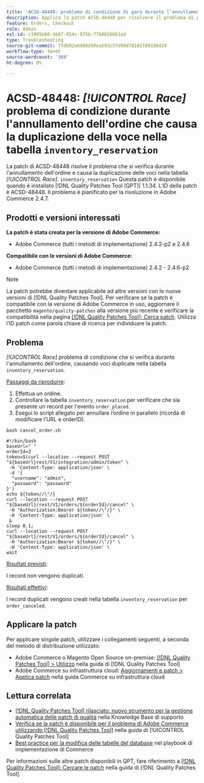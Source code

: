 ```yaml
---
title: 'ACSD-48448: problema di condizione di gara durante l’annullamento dell’ordine che causa la duplicazione dell’immissione nella tabella inventory_booking'
description: Applica la patch ACSD-48448 per risolvere il problema di prestazioni di Adobe Commerce in cui si verifica il problema di condizione Race durante gli annullamenti dell’ordine, che causa la duplicazione delle voci nella tabella inventory_booking.
feature: Orders, Checkout
role: Admin
exl-id: c1905b60-4607-454c-975b-77b0056661ad
type: Troubleshooting
source-git-commit: 7fdb02a6d89d50ea593c5fd99d78101f89198424
workflow-type: tm+mt
source-wordcount: '369'
ht-degree: 0%

---
```


# ACSD-48448: *[!UICONTROL Race]* problema di condizione durante l&#39;annullamento dell&#39;ordine che causa la duplicazione della voce nella tabella `inventory_reservation`

La patch di ACSD-48448 risolve il problema che si verifica durante l&#39;annullamento dell&#39;ordine e causa la duplicazione delle voci nella tabella *[!UICONTROL Race]*. `inventory_reservation` Questa patch è disponibile quando è installato [!DNL Quality Patches Tool (QPT)] 1.1.34. L’ID della patch è ACSD-48448. Il problema è pianificato per la risoluzione in Adobe Commerce 2.4.7.

## Prodotti e versioni interessati

**La patch è stata creata per la versione di Adobe Commerce:**

* Adobe Commerce (tutti i metodi di implementazione) 2.4.2-p2 e 2.4.6

**Compatibile con le versioni di Adobe Commerce:**

* Adobe Commerce (tutti i metodi di implementazione) 2.4.2 - 2.4.6-p2

>[!NOTE]
>
>La patch potrebbe diventare applicabile ad altre versioni con le nuove versioni di [!DNL Quality Patches Tool]. Per verificare se la patch è compatibile con la versione di Adobe Commerce in uso, aggiornare il pacchetto `magento/quality-patches` alla versione più recente e verificare la compatibilità nella pagina [[!DNL Quality Patches Tool]: Cerca patch](https://experienceleague.adobe.com/tools/commerce-quality-patches/index.html?lang=it). Utilizza l’ID patch come parola chiave di ricerca per individuare la patch.

## Problema

*[!UICONTROL Race]* problema di condizione che si verifica durante l&#39;annullamento dell&#39;ordine, causando voci duplicate nella tabella `inventory_reservation`.

<u>Passaggi da riprodurre</u>:

1. Effettua un ordine.
1. Controllare la tabella `inventory_reservation` per verificare che sia presente un record per l&#39;evento `order_placed`.
1. Esegui lo script allegato per annullare l’ordine in parallelo (ricorda di modificare l’URL e orderID).

`bash cancel_order.sh`

```
#!/bin/bash
baseUrl=" "
orderId=3
token=$(curl --location --request POST "${baseUrl}rest/V1/integration/admin/token" \
 -H 'Content-Type: application/json' \
 -d '{
  "username": "admin",
  "password": "password"
}')
echo ${token//\"/}
curl --location --request POST "${baseUrl}/rest/V1/orders/${orderId}/cancel" \
 -H "Authorization:Bearer ${token//\"/}" \
 -H 'Content-Type: application/json' \
 &
sleep 0.1;
curl --location --request POST "${baseUrl}/rest/V1/orders/${orderId}/cancel" \
 -H "Authorization:Bearer ${token//\"/}" \
 -H 'Content-Type: application/json' \
wait
```

<u>Risultati previsti</u>:

I record non vengono duplicati.

<u>Risultati effettivi</u>:

I record duplicati vengono creati nella tabella `inventory_reservation` per `order_canceled`.

## Applicare la patch

Per applicare singole patch, utilizzare i collegamenti seguenti, a seconda del metodo di distribuzione utilizzato:

* Adobe Commerce o Magento Open Source on-premise: [[!DNL Quality Patches Tool] > Utilizzo](/help/tools/quality-patches-tool/usage.md) nella guida di [!DNL Quality Patches Tool]
* Adobe Commerce su infrastruttura cloud: [Aggiornamenti e patch > Applica patch](https://experienceleague.adobe.com/docs/commerce-cloud-service/user-guide/develop/upgrade/apply-patches.html?lang=it) nella guida Commerce su infrastruttura cloud

## Lettura correlata

* [[!DNL Quality Patches Tool] rilasciato: nuovo strumento per la gestione automatica delle patch di qualità](https://experienceleague.adobe.com/it/docs/commerce-operations/tools/quality-patches-tool/quality-patches-tool-to-self-serve-quality-patches) nella Knowledge Base di supporto
* [Verifica se la patch è disponibile per il problema di Adobe Commerce utilizzando  [!DNL Quality Patches Tool]](/help/tools/quality-patches-tool/patches-available-in-qpt/check-patch-for-magento-issue-with-magento-quality-patches.md) nella guida di [!UICONTROL Quality Patches Tool]
* [Best practice per la modifica delle tabelle del database](https://experienceleague.adobe.com/it/docs/commerce-operations/implementation-playbook/best-practices/development/modifying-core-and-third-party-tables#why-adobe-recommends-avoiding-modifications) nel playbook di implementazione di Commerce

Per informazioni sulle altre patch disponibili in QPT, fare riferimento a [[!DNL Quality Patches Tool]: Cercare le patch](https://experienceleague.adobe.com/tools/commerce-quality-patches/index.html?lang=it) nella guida di [!DNL Quality Patches Tool].
